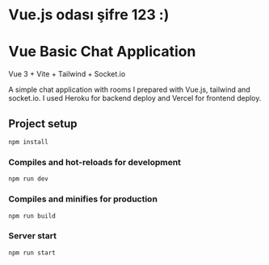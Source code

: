 
# Vue.js odası şifre 123 :)

# Vue Basic Chat Application 
Vue 3 + Vite + Tailwind + Socket.io <br>



A simple chat application with rooms I prepared with Vue.js, tailwind and socket.io. I used Heroku for backend deploy and Vercel for frontend deploy.

## Project setup
```
npm install
```

### Compiles and hot-reloads for development
```
npm run dev
```

### Compiles and minifies for production
```
npm run build
```

### Server start
```
npm run start
```



